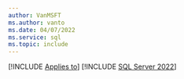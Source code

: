 ```yaml
---
author: VanMSFT
ms.author: vanto
ms.date: 04/07/2022
ms.service: sql
ms.topic: include
---
```


[!INCLUDE [Applies to](../../includes/applies-md.md)] [!INCLUDE [SQL Server 2022](_ss2022.md)]
